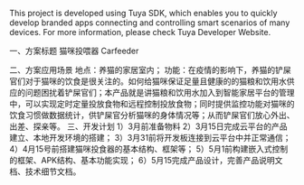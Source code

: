 This project is developed using Tuya SDK, which enables you to quickly develop branded apps connecting and controlling smart scenarios of many devices.
For more information, please check Tuya Developer Website.

一、方案标题
  猫咪投喂器 Carfeeder
  
二、方案应用场景
  地点：养猫的家居室内；
  功能：在疫情的影响下，养猫的铲屎官们对于猫咪的饮食是很关注的。如何给猫咪保证足量且健康的的猫粮和饮用水供应的问题困扰着铲屎官们；本产品就是讲猫粮和饮用水加入到智能家居平台的管理中，可以实现定时定量投放食物和远程控制投放食物；同时提供监控功能对猫咪的饮食习惯做数据统计，供铲屎官分析猫咪的身体情况等；从而铲屎官们放心外出、出差、探亲等。
三、开发计划
  1）3月前准备物料
  2）3月15日完成云平台的产品建立、本地开发环境的搭建；
  3）3月31前将开发板连接到云平台中并正常通信；
  4）4月15号前搭建猫咪投食器的基本结构、框架等；
  5）5月1前构建嵌入式控制的框架、APK结构、基本功能实现；
  6）5月15完成产品设计，完善产品说明文档、技术细节文档。
  
